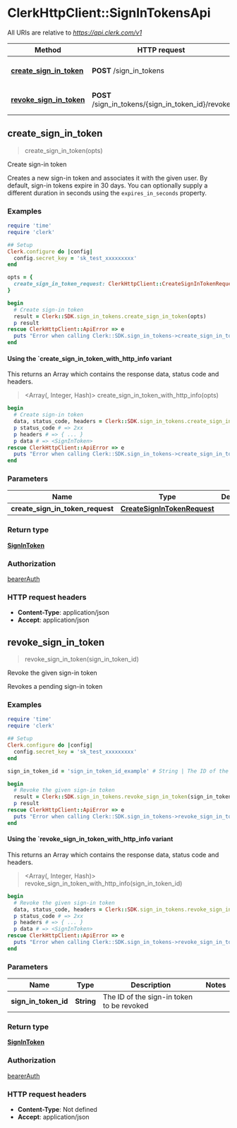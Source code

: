 # ClerkHttpClient::SignInTokensApi

All URIs are relative to *https://api.clerk.com/v1*

| Method | HTTP request | Description |
| ------ | ------------ | ----------- |
| [**create_sign_in_token**](SignInTokensApi.md#create_sign_in_token) | **POST** /sign_in_tokens | Create sign-in token |
| [**revoke_sign_in_token**](SignInTokensApi.md#revoke_sign_in_token) | **POST** /sign_in_tokens/{sign_in_token_id}/revoke | Revoke the given sign-in token |


## create_sign_in_token

> <SignInToken> create_sign_in_token(opts)

Create sign-in token

Creates a new sign-in token and associates it with the given user. By default, sign-in tokens expire in 30 days. You can optionally supply a different duration in seconds using the `expires_in_seconds` property.

### Examples

```ruby
require 'time'
require 'clerk'

## Setup
Clerk.configure do |config|
  config.secret_key = 'sk_test_xxxxxxxxx'
end

opts = {
  create_sign_in_token_request: ClerkHttpClient::CreateSignInTokenRequest.new # CreateSignInTokenRequest | 
}

begin
  # Create sign-in token
  result = Clerk::SDK.sign_in_tokens.create_sign_in_token(opts)
  p result
rescue ClerkHttpClient::ApiError => e
  puts "Error when calling Clerk::SDK.sign_in_tokens->create_sign_in_token: #{e}"
end
```

#### Using the `create_sign_in_token_with_http_info variant

This returns an Array which contains the response data, status code and headers.

> <Array(<SignInToken>, Integer, Hash)> create_sign_in_token_with_http_info(opts)

```ruby
begin
  # Create sign-in token
  data, status_code, headers = Clerk::SDK.sign_in_tokens.create_sign_in_token_with_http_info(opts)
  p status_code # => 2xx
  p headers # => { ... }
  p data # => <SignInToken>
rescue ClerkHttpClient::ApiError => e
  puts "Error when calling Clerk::SDK.sign_in_tokens->create_sign_in_token_with_http_info: #{e}"
end
```

### Parameters

| Name | Type | Description | Notes |
| ---- | ---- | ----------- | ----- |
| **create_sign_in_token_request** | [**CreateSignInTokenRequest**](CreateSignInTokenRequest.md) |  | [optional] |

### Return type

[**SignInToken**](SignInToken.md)

### Authorization

[bearerAuth](../README.md#bearerAuth)

### HTTP request headers

- **Content-Type**: application/json
- **Accept**: application/json


## revoke_sign_in_token

> <SignInToken> revoke_sign_in_token(sign_in_token_id)

Revoke the given sign-in token

Revokes a pending sign-in token

### Examples

```ruby
require 'time'
require 'clerk'

## Setup
Clerk.configure do |config|
  config.secret_key = 'sk_test_xxxxxxxxx'
end

sign_in_token_id = 'sign_in_token_id_example' # String | The ID of the sign-in token to be revoked

begin
  # Revoke the given sign-in token
  result = Clerk::SDK.sign_in_tokens.revoke_sign_in_token(sign_in_token_id)
  p result
rescue ClerkHttpClient::ApiError => e
  puts "Error when calling Clerk::SDK.sign_in_tokens->revoke_sign_in_token: #{e}"
end
```

#### Using the `revoke_sign_in_token_with_http_info variant

This returns an Array which contains the response data, status code and headers.

> <Array(<SignInToken>, Integer, Hash)> revoke_sign_in_token_with_http_info(sign_in_token_id)

```ruby
begin
  # Revoke the given sign-in token
  data, status_code, headers = Clerk::SDK.sign_in_tokens.revoke_sign_in_token_with_http_info(sign_in_token_id)
  p status_code # => 2xx
  p headers # => { ... }
  p data # => <SignInToken>
rescue ClerkHttpClient::ApiError => e
  puts "Error when calling Clerk::SDK.sign_in_tokens->revoke_sign_in_token_with_http_info: #{e}"
end
```

### Parameters

| Name | Type | Description | Notes |
| ---- | ---- | ----------- | ----- |
| **sign_in_token_id** | **String** | The ID of the sign-in token to be revoked |  |

### Return type

[**SignInToken**](SignInToken.md)

### Authorization

[bearerAuth](../README.md#bearerAuth)

### HTTP request headers

- **Content-Type**: Not defined
- **Accept**: application/json

